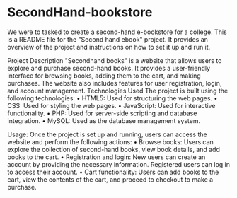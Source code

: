 # SecondHand-bookstore
We were to tasked to create a second-hand e-bookstore for a college. 
This is a README file for the "Second hand ebook" project. It provides an overview of the project and instructions on how to set it up and run it.

Project Description
"Secondhand books" is a website that allows users to explore and purchase second-hand books. It provides a user-friendly interface for browsing books, adding them to the cart, and making purchases. The website also includes features for user registration, login, and account management.
Technologies Used
The project is built using the following technologies:
•	HTML5: Used for structuring the web pages.
•	CSS: Used for styling the web pages.
•	JavaScript: Used for interactive functionality.
•	PHP: Used for server-side scripting and database integration.
•	MySQL: Used as the database management system.

Usage:
Once the project is set up and running, users can access the website and perform the following actions:
•	Browse books: Users can explore the collection of second-hand books, view book details, and add books to the cart.
•	Registration and login: New users can create an account by providing the necessary information. Registered users can log in to access their account.
•	Cart functionality: Users can add books to the cart, view the contents of the cart, and proceed to checkout to make a purchase.


